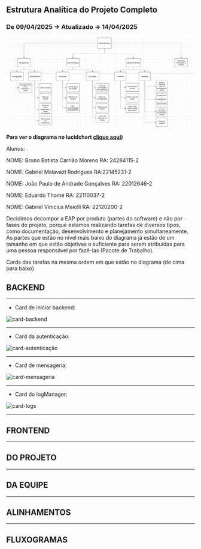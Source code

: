 ## Estrutura Analítica do Projeto Completo
### De 09/04/2025 -> Atualizado -> 14/04/2025 

![EAP](./EAP_COMPLETA.png)

**Para ver o diagrama no lucidchart [clique aqui](https://lucid.app/lucidchart/c4e99bf2-af1c-4f5f-9933-e0916c39d1bd/edit?viewport_loc=-139%2C431%2C2675%2C1238%2CHWEp-vi-RSFO&invitationId=inv_55773bf5-c7cb-4330-ad39-05a875fe79ad](https://lucid.app/lucidchart/c4e99bf2-af1c-4f5f-9933-e0916c39d1bd/edit?viewport_loc=580%2C294%2C3326%2C1546%2CHWEp-vi-RSFO&invitationId=inv_55773bf5-c7cb-4330-ad39-05a875fe79ad)))**

Alunos:

NOME: Bruno Batista Carrião Moreno
RA: 24284115-2

NOME: Gabriel Malavazi Rodrigues
RA:22145231-2

NOME: João Paulo de Andrade Gonçalves 
RA: 22012646-2

NOME: Eduardo Thomé
RA: 22110037-2

NOME: Gabriel Vinicius Maiolli
RA: 22120200-2

Decidimos decompor a EAP por produto (partes do software) e não por fases do projeto,
porque estamos realizando tarefas de diversos tipos, como documentação, desenvolvimento 
e planejamento simultaneamente. As partes que estão no nível mais baixo do diagrama já 
estão de um tamanho em que estão objetivas o suficiente para serem atribuídas para uma
pessoa responsável por fazê-las (Pacote de Trabalho).

Cards das tarefas na mesma ordem em que estão no diagrama (de cima para baixo)

## BACKEND
---

- Card de iniciar backend:
  
![card-backend](card-backend.png)

---

- Card da autenticação:
  
![card-autenticação](./card-autenticação.png)

---

- Card de mensageria:
  
![card-mensageria](card-mensageria.png)

---

- Card do logManager:
  
![card-logs](card-logs.png)

---
## FRONTEND

---
## DO PROJETO

---
## DA EQUIPE

---
## ALINHAMENTOS

---
## FLUXOGRAMAS
